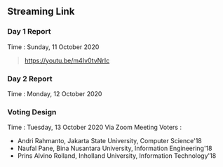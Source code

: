 ## Streaming Link
### Day 1 Report
Time : Sunday, 11 October 2020
> https://youtu.be/m4Iv0tvNrIc
### Day 2 Report
Time : Monday, 12 October 2020
> 
### Voting Design
Time : Tuesday, 13 October 2020 Via Zoom Meeting
Voters :
- Andri Rahmanto, Jakarta State University, Computer Science'18
- Naufal Pane, Bina Nusantara University, Information Engineering'18
- Prins Alvino Rolland, Inholland University, Information Technology'18
